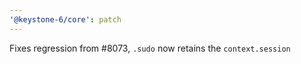 ```yaml
---
'@keystone-6/core': patch
---
```


Fixes regression from #8073, `.sudo` now retains the `context.session`
